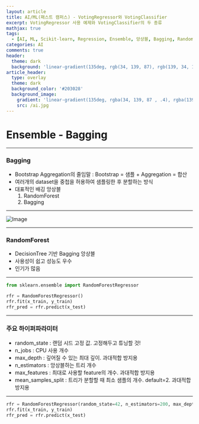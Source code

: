 ```yaml
---
layout: article
title: AI/ML(패스트 캠퍼스) - VotingRegressor와 VotingClassifier
excerpt: VotingRegressor 사용 예제와 VotingClassifier의 두 종류
mathjax: true
tags:
  - [AI, ML, Scikit-learn, Regression, Ensemble, 앙상블, Bagging, RandomForest]
categories: AI
comments: true
header:
  theme: dark
  background: 'linear-gradient(135deg, rgb(34, 139, 87), rgb(139, 34, 139))'
article_header:
  type: overlay
  theme: dark
  background_color: '#203028'
  background_image:
    gradient: 'linear-gradient(135deg, rgba(34, 139, 87 , .4), rgba(139, 34, 139, .4))'
    src: /ai.jpg
---
```


# Ensemble - Bagging

---

### Bagging

- Bootstrap Aggregation의 줄임말 : Bootstrap = 샘플 + Aggregation = 합산
- 여러개의 dataset을 중첩을 허용하여 샘플링한 후 분할하는 방식
- 대표적인 배깅 앙상블
  1. RandomForest
  2. Bagging

---

![Image](https://teddylee777.github.io/images/2019-12-17/image-20191217015537872.png)

---

### RandomForest

- DecisionTree 기반 Bagging 앙상블
- 사용성이 쉽고 성능도 우수
- 인기가 많음

---

``` python
from sklearn.ensemble import RandomForestRegressor

rfr = RandomForestRegressor()
rfr.fit(x_train, y_train)
rfr_pred = rfr.predict(x_test)
```

---

### 주요 하이퍼파라미터

- random_state : 랜덤 시드 고정 값. 고정해두고 튜닝할 것!
- n_jobs : CPU 사용 개수
- max_depth :  깊어질 수 있는 최대 깊이. 과대적합 방지용
- n_estimators : 앙상블하는 트리 개수
- max_features : 최대로 사용할 feature의 개수. 과대적합 방지용
- mean_samples_split : 트리가 분할할 때 최소 샘플의 개수. default=2. 과대적합 방지용

---

``` python
rfr = RandomForestRegressor(random_state=42, n_estimators=200, max_depth=7, max_features=0.7)
rfr.fit(x_train, y_train)
rfr_pred = rfr.predict(x_test)
```

